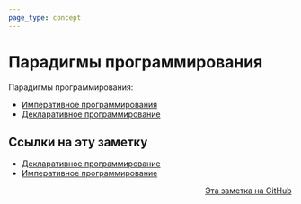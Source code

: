 ```yaml
---
page_type: concept
---
```

# Парадигмы программирования

Парадигмы программирования:

* [Императивное программирования](20221029163146.md)
* [Декларативное программирование](20221029163214.md)


## Ссылки на эту заметку

* [Декларативное программирование](20221029163214.md)
* [Императивное программирование](20221029163146.md)


<p v-pre style="text-align: right">
  <a href="https://github.com/Kverde/algorithms/blob/main/source/20221029163225.md">
  Эта заметка на GitHub
  </a>
</p>
